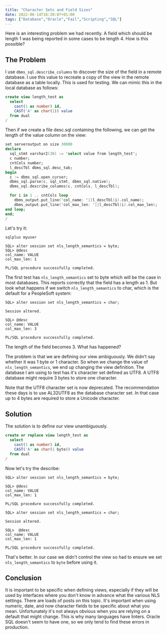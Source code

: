 ```yaml
---
title: "Character Sets and Field Sizes"
date: 2022-06-14T16:20:07+01:00
tags: ["Database","Oracle","Fail","Scripting","SQL"]
---
```


Here is an interesting problem we had recently. A field which should be
length 1 was being reported in some cases to be length 4. How is this possible?


## The Problem

I use `dbms_sql.describe_columns` to discover the size of the field in a
remote database. I use this value to recreate a copy of the view in the
remote database as a table locally. This is used for testing.
We can mimic this in the local database as follows:

```sql
create view length_test as 
  select
    cast(1 as number) id,
	CAST('A' as char(1)) value
  from dual
/
```
Then if we create a file desc.sql containing the following, we can get the 
length of the value column on the view:

```ada
set serveroutput on size 30000
declare
  sql_stmt varchar2(30) := 'select value from length_test';
  c number;
  cntCols number;
  l_descTbl dbms_sql.desc_tab;
begin
  c := dbms_sql.open_cursor;
  dbms_sql.parse(c, sql_stmt, dbms_sql.native);
  dbms_sql.describe_columns(c, cntCols, l_descTbl);

  for i in 1 .. cntCols loop
    dbms_output.put_line('col_name: '||l_descTbl(i).col_name);
    dbms_output.put_line('col_max_len: '||l_descTbl(i).col_max_len);
end loop;
end;
/
```

Let's try it:

```console
sqlplus myuser

SQL> alter session set nls_length_semantics = byte;
SQL> @desc
col_name: VALUE
col_max_len: 1

PL/SQL procedure successfully completed.
```

The first test has `nls_length_semantics` set to byte which will be the case 
in most databases. This reports correctly that the field has a length as 1.
But look what happens if we switch `nls_length_semantics` to char,
which is the default for a PeopleSoft system:

```console
SQL> alter session set nls_length_semantics = char;

Session altered.

SQL> @desc
col_name: VALUE
col_max_len: 3

PL/SQL procedure successfully completed.
```

The length of the field becomes 3. What has happened?

The problem is that we are defining our view ambiguously. We didn't say
whether it was 1 byte or 1 character. So when we change the value of
`nls_length_semantics`, we end up changing the view definition. The database
I am using to test has it's character set  defined as UTF8. A UTF8 database
might require 3 bytes to store one character.

Note that the UTF8 character set is now deprecated. The recommendation these 
days is  to use AL32UTF8 as the database character
set. In that case up to 4 bytes are required to store a Unicode character.

## Solution

The solution is to define our view unambiguously.

```sql
create or replace view length_test as 
  select
    cast(1 as number) id,
	CAST('A' as char(1 byte)) value
  from dual
/
```

Now let's try the describe:

```console
SQL> alter session set nls_length_semantics = byte;

SQL> @desc
col_name: VALUE
col_max_len: 1

PL/SQL procedure successfully completed.

SQL> alter session set nls_length_semantics = char;

Session altered.

SQL>  @desc
col_name: VALUE
col_max_len: 1

PL/SQL procedure successfully completed.
```

That's better. In our case we didn't control the view so had to ensure we 
set `nls_length_semantics` to `byte` before using it.


## Conclusion

It is important to be specific when defining views, especially if they will be
used by interfaces where you don't know in advance what the various NLS 
settings. There are loads of posts on this topic. It's important when
using numeric, date, and now character fields to be specific about
what you mean. Unfortunately it's not always obvious when you are relying
on a default that might change. This is why many languages have linters.
Oracle SQL doesn't seem to have one, so we only tend to find these errors
in production.

